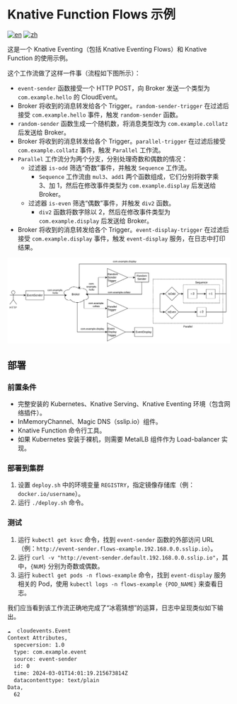 # Knative Function Flows 示例

[![en](https://img.shields.io/badge/lang-en-blue.svg)](./README.md)
[![zh](https://img.shields.io/badge/lang-zh--cn-red.svg)](./README.zh-cn.md)

这是一个 Knative Eventing（包括 Knative Eventing Flows）和 Knative Function 的使用示例。

这个工作流做了这样一件事（流程如下图所示）：
* `event-sender` 函数接受一个 HTTP POST，向 Broker 发送一个类型为 `com.example.hello` 的 CloudEvent。
* Broker 将收到的消息转发给各个 Trigger。`random-sender-trigger` 在过滤后接受 `com.example.hello` 事件，触发 `random-sender` 函数。
* `random-sender` 函数生成一个随机数，将消息类型改为 `com.example.collatz` 后发送给 Broker。
* Broker 将收到的消息转发给各个 Trigger。`parallel-trigger` 在过滤后接受 `com.example.collatz` 事件，触发 `Parallel` 工作流。
* `Parallel` 工作流分为两个分支，分别处理奇数和偶数的情况：
  * 过滤器 `is-odd` 筛选“奇数”事件，并触发 `Sequence` 工作流。
    * `Sequence` 工作流由 `mul3`、`add1` 两个函数组成，它们分别将数字乘 3、加 1，然后在修改事件类型为 `com.example.display` 后发送给 Broker。
  * 过滤器 `is-even` 筛选“偶数”事件，并触发 `div2` 函数。
    * `div2` 函数将数字除以 2，然后在修改事件类型为 `com.example.display` 后发送给 Broker。
* Broker 将收到的消息转发给各个 Trigger。`event-display-trigger` 在过滤后接受 `com.example.display` 事件，触发 `event-display` 服务，在日志中打印结果。

<p align="center">
  <img src="flows.svg" />
<p>

## 部署

### 前置条件

* 完整安装的 Kubernetes、Knative Serving、Knative Eventing 环境（包含网络插件）。
* InMemoryChannel、Magic DNS（sslip.io）组件。
* Knative Function 命令行工具。
* 如果 Kubernetes 安装于裸机，则需要 MetalLB 组件作为 Load-balancer 实现。

### 部署到集群

1. 设置 `deploy.sh` 中的环境变量 `REGISTRY`，指定镜像存储库（例：`docker.io/username`）。
2. 运行 `./deploy.sh` 命令。

### 测试

1. 运行 `kubectl get ksvc` 命令，找到 `event-sender` 函数的外部访问 URL（例：`http://event-sender.flows-example.192.168.0.0.sslip.io`）。
2. 运行 `curl -v "http://event-sender.default.192.168.0.0.sslip.io"`，其中，`{NUM}` 分别为奇数或偶数。
3. 运行 `kubectl get pods -n flows-example` 命令，找到 `event-display` 服务相关的 Pod，使用 `kubectl logs -n flows-example {POD_NAME}` 来查看日志。

我们应当看到该工作流正确地完成了“冰雹猜想”的运算，日志中呈现类似如下输出。

```plain
☁️  cloudevents.Event
Context Attributes,
  specversion: 1.0
  type: com.example.event
  source: event-sender
  id: 0
  time: 2024-03-01T14:01:19.215673814Z
  datacontenttype: text/plain
Data,
  62
```
